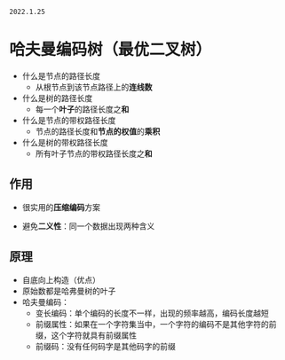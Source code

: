 ```
2022.1.25
```

# 哈夫曼编码树（最优二叉树）

- 什么是节点的路径长度
    - 从根节点到该节点路径上的**连线数**
- 什么是树的路径长度
    - 每一个**叶子**的路径长度之**和**
- 什么是节点的带权路径长度
    - 节点的路径长度和**节点的权值**的**乘积**
- 什么是树的带权路径长度
    - 所有叶子节点的带权路径长度之**和**

## 作用
- 很实用的**压缩编码**方案

- 避免**二义性**：同一个数据出现两种含义

## 原理
- 自底向上构造（优点）
- 原始数都是哈弗曼树的叶子
- 哈夫曼编码：
    - 变长编码：单个编码的长度不一样，出现的频率越高，编码长度越短
    - 前缀属性：如果在一个字符集当中，一个字符的编码不是其他字符的前缀，这个字符就具有前缀属性
    - 前缀码：没有任何码字是其他码字的前缀
